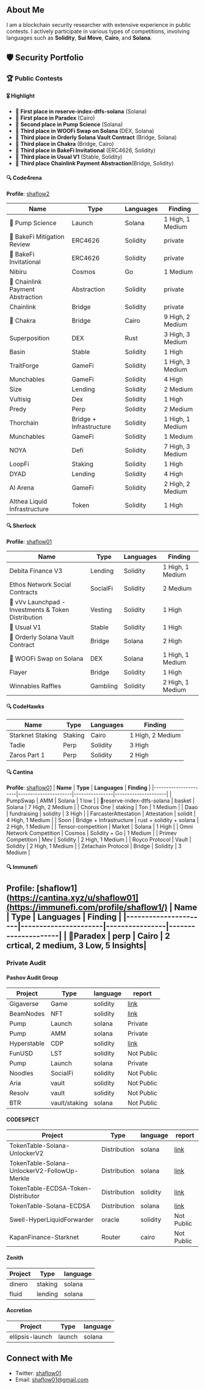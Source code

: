 ## About Me
I am a blockchain security researcher with extensive experience in public contests. I actively participate in various types of competitions, involving languages such as **Solidity**, **Sui Move**, **Cairo**, and **Solana**.

## 🛡️ Security Portfolio

### 🏆 Public Contests

#### 🎖️ Highlight
- 🥇 **First place in reserve-index-dtfs-solana** (Solana)
- 🥇 **First place in Paradex** (Cairo)
- 🥈 **Second place in Pump Science** (Solana)
- 🥉 **Third place in WOOFi Swap on Solana** (DEX, Solana)
- 🥉 **Third place in Orderly Solana Vault Contract** (Bridge, Solana)
- 🥉 **Third place in Chakra** (Bridge, Cairo)
- 🥉 **Third place in BakeFi Invitational** (ERC4626, Solidity)
- 🥉 **Third place in Usual V1** (Stable, Solidity)
- 🥉 **Third place Chainlink Payment Abstraction**(Bridge, Solidity)



#### 🔍 Code4rena
**Profile**: [shaflow2](https://code4rena.com/@shaflow2)

| **Name**             | **Type**             | **Languages**  | **Finding**         |
|----------------------|----------------------|----------------|---------------------|
| 🥈 Pump Science       | Launch |    Solana      | 1 High, 1 Medium    |
| 🥈 BakeFi Mitigation Review        | ERC4626 |    Solidity      | private    |
| 🥉 BakeFi Invitational        | ERC4626 |    Solidity      | private    |
| Nibiru        | Cosmos |  Go        | 1 Medium    |
| 🥉 Chainlink Payment Abstraction                | Abstraction | Solidity       | private            |
| Chainlink                | Bridge | Solidity       | private              |
| 🥉 Chakra        | Bridge |  Cairo        | 9 High, 2 Medium    |
| Superposition        | DEX |  Rust        | 3 High, 3 Medium    |
| Basin                | Stable | Solidity       | 1 High              |
| TraitForge           | GameFi | Solidity       | 1 High, 3 Medium    |
| Munchables           | GameFi | Solidity       | 4 High              |
| Size                 | Lending | Solidity       | 2 Medium            |
| Vultisig             | Dex | Solidity       | 1 High              |
| Predy                | Perp | Solidity       | 2 Medium            |
| Thorchain            | Bridge + Infrastructure| Solidity       | 1 High, 1 Medium    |
| Munchables           | GameFi | Solidity       | 1 Medium            |
| NOYA                 | Defi | Solidity       | 7 High, 3 Medium    |
| LoopFi               | Staking | Solidity       | 1 High              |
| DYAD                 | Lending | Solidity       | 4 High              |
| AI Arena             | GameFi | Solidity       | 2 High, 2 Medium    |
| Althea Liquid Infrastructure | Token | Solidity | 1 High              |

#### 🔍 Sherlock
**Profile**: [shaflow01](https://audits.sherlock.xyz/watson/shaflow01)

| **Name**             | **Type**             | **Languages**  | **Finding**         |
|----------------------|----------------------|----------------|---------------------|
| Debita Finance V3  | Lending | Solidity       | 1 High, 1 Medium              |
| Ethos Network Social Contracts  | SocialFi | Solidity       | 2 Medium              |
| 🥇 vVv Launchpad - Investments & Token Distribution | Vesting  | Solidity         |  1 High    |
| 🥉 Usual V1 | Stable | Solidity         | 1 High    |
| 🥉 Orderly Solana Vault Contract | Bridge | Solana         | 2 High    |
| 🥉 WOOFi Swap on Solana | DEX | Solana         | 1 High, 1 Medium    |
| Flayer               | Bridge | Solidity       | 1 High              |
| Winnables Raffles   | Gambling | Solidity       | 2 High, 1 Medium    |

#### 🔍 CodeHawks

| **Name**             | **Type**             | **Languages**  | **Finding**         |
|----------------------|----------------------|----------------|---------------------|
| Starknet Staking     | Staking | Cairo          | 1 High, 2 Medium    |
| Tadle                | Perp | Solidity       | 3 High              |
| Zaros Part 1         | Perp | Solidity       | 2 High              |

#### 🔍 Cantina
**Profile**: [shaflow01](https://cantina.xyz/u/shaflow01)
| **Name**             | **Type**             | **Languages**  | **Finding**         |
|----------------------|----------------------|----------------|---------------------|
| PumpSwap     |  AMM | Solana       |  1 low    |
| 🥇reserve-index-dtfs-solana     |  basket | Solana       |  7 High, 2 Medium    |
| Chorus One     |  staking | Ton       |  1 Medium    |
| Daao     |  fundraising | solidity       |  3 High    |
| FarcasterAttestation   |  Attestation | solidit       |  4 High, 1 Medium    |
| Soon     |  Bridge + Infrastructure | rust + solidity + solana       |  2 High, 1 Medium    |
| Tensor-competition      | Market | Solana       |  1 High    |
| Omni Network Competition       | Cosmos | Solidity + Go       |  1 Medium    |
| Primev Competition       | Mev | Solidity       | 2 High, 1 Medium    |
| Royco Protocol       | Vault | Solidity       | 2 High, 1 Medium    |
| Zetachain Protocol   | Bridge | Solidity       | 3 Medium            |

#### 🔍 Immunefi
**Profile**: [shaflow1](https://cantina.xyz/u/shaflow01](https://immunefi.com/profile/shaflow1/)
| **Name**             | **Type**             | **Languages**  | **Finding**         |
|----------------------|----------------------|----------------|---------------------|
| 🥇Paradex     |  perp | Cairo       |  2 crtical, 2 medium, 3 Low, 5 Insights|
---


### Private Audit


#### Pashov Audit Group

| Project | Type       |    language        | report |
|---------|------------|------------|------------|
| Gigaverse    |    Game    |   solidity       |[link](https://github.com/pashov/audits/blob/master/team/pdf/Gigaverse-security-review_2025-01-18.pdf) |
| BeamNodes    |    NFT    |   solidity       |[link](https://github.com/pashov/audits/blob/master/team/pdf/BeamNodes-security-review_2025-01-28.pdf)|
| Pump    |    Launch    |   solana       |Private|
| Pump    |    AMM    |   solana       |Private|
| Hyperstable    |    CDP    |  solidity |  [link](https://github.com/pashov/audits/blob/master/team/pdf/Hyperstable-security-review_2025-02-26.pdf)    |
| FunUSD    |    LST    |  solidity       | Not Public|
| Pump    |    Launch    |   solana       |Private|
| Noodles    |    SocialFi    |  solidity  | Not Public   |
| Aria    |    vault    |  solidity       |Not Public|
| Resolv    |    vault    |  solidity      | Not Public|
| BTR    |    vault/staking    |  solana    | Not Public  |


#### CODESPECT

| Project | Type       |    language        |report |
|---------|------------|------------|------------|
| TokenTable-Solana-UnlockerV2|   Distribution     |   solana       | [link](https://github.com/CODESPECT-security/audit-reports/blob/main/011_CODESPECT_TOKENTABLE_SOLANA_MERKLE_AIRDROP.pdf)|
| TokenTable-Solana-UnlockerV2-FollowUp-Merkle    |    Distribution    |   solana       |[link](https://github.com/CODESPECT-security/audit-reports/blob/main/011_CODESPECT_TOKENTABLE_SOLANA_UNLOCKER_V2_FOLLOW_UP.pdf)|
| TokenTable-ECDSA-Token-Distributor    |    Distribution    |   solidity |  [link](https://github.com/CODESPECT-security/audit-reports/blob/main/015_CODESPECT_TOKENTABLE_ECDSA_DISTRIBUTOR.pdf)    |
| TokenTable-Solana-ECDSA    |   Distribution    |  solana       |[link](https://github.com/CODESPECT-security/audit-reports/blob/main/019_CODESPECT_TOKENTABLE_SOLANA_EDDSA.pdf)|
| Swell-HyperLiquidForwarder  |    oracle    |  solidity       |Not Public|
| KapanFinance-Starknet |    Router    |  cairo       |Not Public|
#### Zenith

| Project | Type       |    language        |
|---------|------------|------------|
| dinero |   staking     |   solana       |
| fluid |   lending     |   solana       |

#### Accretion
| Project | Type       |    language        |
|---------|------------|------------|
| ellipsis-launch |   launch     |   solana       | 






## Connect with Me
- Twitter: [shaflow01](https://x.com/shaflow01)
- Email: shaflow01@gmail.com
